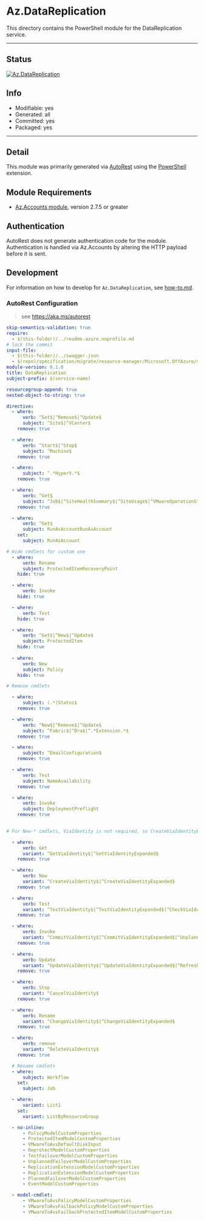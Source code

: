 <!-- region Generated -->
# Az.DataReplication
This directory contains the PowerShell module for the DataReplication service.

---
## Status
[![Az.DataReplication](https://img.shields.io/powershellgallery/v/Az.DataReplication.svg?style=flat-square&label=Az.DataReplication "Az.DataReplication")](https://www.powershellgallery.com/packages/Az.DataReplication/)

## Info
- Modifiable: yes
- Generated: all
- Committed: yes
- Packaged: yes

---
## Detail
This module was primarily generated via [AutoRest](https://github.com/Azure/autorest) using the [PowerShell](https://github.com/Azure/autorest.powershell) extension.

## Module Requirements
- [Az.Accounts module](https://www.powershellgallery.com/packages/Az.Accounts/), version 2.7.5 or greater

## Authentication
AutoRest does not generate authentication code for the module. Authentication is handled via Az.Accounts by altering the HTTP payload before it is sent.

## Development
For information on how to develop for `Az.DataReplication`, see [how-to.md](how-to.md).
<!-- endregion -->

### AutoRest Configuration

> see <https://aka.ms/autorest>

``` yaml
skip-semantics-validation: true
require:
  - $(this-folder)/../readme.azure.noprofile.md
# lock the commit
input-file:
  - $(this-folder)/../swagger.json
  - $(repo)/specification/migrate/resource-manager/Microsoft.OffAzure/stable/2020-01-01/migrate.json
module-version: 0.1.0
title: DataReplication
subject-prefix: $(service-name)

resourcegroup-append: true
nested-object-to-string: true

directive:
  - where:
      verb: ^Set$|^Remove$|^Update$
      subject: ^Site$|^VCenter$
    remove: true  

  - where:
      verb: ^Start$|^Stop$
      subject: ^Machine$
    remove: true      

  - where:
      subject: ^.*HyperV.*$
    remove: true

  - where:
      verb: ^Get$
      subject: ^Job$|^SiteHealthSummary$|^SiteUsage$|^VMwareOperationStatus$
    remove: true

  - where:
      verb: ^Get$
      subject: RunAsAccountRunAsAccount
    set: 
      subject: RunAsAccount

# Hide cmdlets for custom use
  - where:
      verb: Rename
      subject: ProtectedItemRecoveryPoint
    hide: true

  - where:
      verb: Invoke
    hide: true

  - where:
      verb: Test
    hide: true

  - where:
      verb: ^Get$|^New$|^Update$
      subject: ProtectedItem
    hide: true  
    
  - where:
      verb: New
      subject: Policy
    hide: true 

# Remove cmdlets

  - where:
      subject: (.*)Status$
    remove: true

  - where:
      verb: ^New$|^Remove$|^Update$
      subject: ^Fabric$|^Dra$|^.*Extension.*$
    remove: true

  - where:
      subject: ^EmailConfiguration$
    remove: true    

  - where:
      verb: Test
      subject: NameAvailability
    remove: true

  - where:
      verb: Invoke
      subject: DeploymentPreflight
    remove: true    
 

# For New-* cmdlets, ViaIdentity is not required, so CreateViaIdentityExpanded is removed as well

  - where:
      verb: Get
      variant: ^GetViaIdentity$|^GetViaIdentityExpanded$
    remove: true

  - where:
      verb: New
      variant: ^CreateViaIdentity$|^CreateViaIdentityExpanded$
    remove: true

  - where:
      verb: Test
      variant: ^TestViaIdentity$|^TestViaIdentityExpanded$|^CheckViaIdentity$|^CheckViaIdentityExpanded$
    remove: true

  - where:
      verb: Invoke
      variant: ^CommitViaIdentity$|^CommitViaIdentityExpanded$|^UnplannedViaIdentity$|^UnplannedViaIdentityExpanded$|^ReprotectViaIdentity$|^ReprotectViaIdentityExpanded$|^ResynchronizeViaIdentity|^ResynchronizeViaIdentityExpanded$|^PlannedViaIdentity$|^PlannedViaIdentityExpanded$|^DeploymentViaIdentity$|^DeploymentViaIdentityExpanded$
    remove: true

  - where:
      verb: Update
      variant: ^UpdateViaIdentity$|^UpdateViaIdentityExpanded$|^RefreshViaIdentity$
    remove: true

  - where:
      verb: Stop
      variant: ^CancelViaIdentity$
    remove: true

  - where:
      verb: Rename
      variant: ^ChangeViaIdentity$|^ChangeViaIdentityExpanded$
    remove: true

  - where:
      verb: remove
      variant: ^DeleteViaIdentity$
    remove: true

  # Rename cmdlets
  - where:
      subject: Workflow
    set:
      subject: Job

  - where:
      variant: List1
    set:
      variant: ListByResourceGroup

  - no-inline:
      - PolicyModelCustomProperties
      - ProtectedItemModelCustomProperties
      - VMwareToAvsDefaultDiskInput
      - ReprotectModelCustomProperties
      - TestFailoverModelCustomProperties
      - UnplannedFailoverModelCustomProperties
      - ReplicationExtensionModelCustomProperties
      - ReplicationExtensionModelCustomProperties
      - PlannedFailoverModelCustomProperties
      - EventModelCustomProperties

  - model-cmdlet:
      - VMwareToAvsPolicyModelCustomProperties
      - VMwareToAvsFailbackPolicyModelCustomProperties
      - VMwareToAvsFailbackProtectedItemModelCustomProperties 

```
